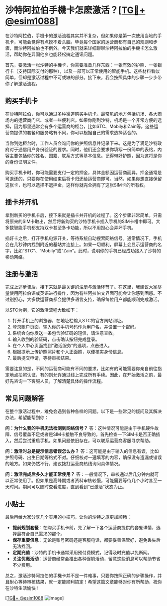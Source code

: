 # 沙特阿拉伯手機卡怎麽激活？[[TG💪+ @esim1088](https://t.me/s/esim1088)]

在沙特阿拉伯，手機卡的激活流程其实并不复杂，但如果你是第一次使用当地的手机卡，可能会觉得有点摸不着头脑。毕竟每个国家的运营商都有自己的规则和步骤，而沙特阿拉伯也不例外。今天我们就来详细聊聊沙特阿拉伯的手機卡怎么激活，帮助你在异国他乡也能轻松搞定通讯问题。

首先，要激活一张沙特的手機卡，你需要准备几样东西：一张有效的护照、一张银行卡（支持国际支付的那种），以及一部可以正常使用的智能手机。这些材料看似简单，但却是激活过程中不可或缺的部分。接下来，我会按照具体的步骤一步步带你了解激活流程。

## 购买手机卡

在沙特阿拉伯，你可以通过多种渠道购买手机卡。最常见的地方包括机场、各大商场内的运营商门店、或者一些便利店。如果你刚到沙特，机场是一个非常方便的选择，因为那里通常会有多个运营商的柜台，比如STC、Mobily和Zain等。这些运营商提供的套餐和服务略有不同，你可以根据自己的需求选择适合的。

当你到达柜台时，工作人员会询问你的护照信息并记录下来。这是为了满足沙特政府对于通信用户身份验证的要求。同时，他们还会要求你填写一份简单的表格，内容主要包括你的姓名、国籍、联系方式等基本信息。记得带好护照，因为这将是你的身份证明文件。

购买手机卡时，你可能需要支付一定的押金，具体金额因运营商而异。押金通常是可退还的，只要你在使用结束后将卡归还给运营商即可。当然，如果你想直接保留这张卡，也可以选择不退押金，这样你就完全拥有了这张SIM卡的所有权。

## 插卡并开机

拿到新买的手机卡后，接下来就是插卡并开机的过程了。这个步骤非常简单，只需将原来的SIM卡取出，然后将新购买的沙特手机卡插入手机的SIM卡槽中即可。大多数智能手机都支持双卡甚至多卡功能，所以不用担心会弄坏手机。

插好卡之后，打开手机电源开关，等待系统自动搜索网络信号。通常情况下，手机会在几秒钟内找到附近的基站并连接上。如果一切顺利，屏幕上会显示运营商的名字，比如“STC”、“Mobily”或“Zain”。此时，说明你的手机已经成功接入了沙特的移动网络。

## 注册与激活

完成上述步骤后，接下来就是最关键的注册与激活环节了。在这里，我建议大家尽量使用阿拉伯语或英语进行操作，因为有些阿拉伯文界面可能会让你感到困惑。不过别担心，大多数运营商都会提供多语言支持，确保每位用户都能顺利完成激活。

以STC为例，它的激活流程大致如下：

1. 打开手机上的浏览器，在地址栏输入STC的官方网站网址。
2. 登录账户页面，输入你的手机号码作为用户名，并设置一个密码。
3. 系统会向你发送一条包含验证码的短信，请注意查收。
4. 输入收到的验证码，点击确认按钮完成登录。
5. 在个人中心页面找到“激活服务”的选项，点击进入。
6. 根据提示上传护照照片和个人正面照，以便核实身份信息。
7. 最后提交申请，等待审核结果。

需要注意的是，不同的运营商可能有不同的要求，比如有的可能需要你亲自前往指定地点拍照认证，有的则允许通过线上完成所有手续。因此，在开始激活之前，最好先咨询一下客服人员，了解清楚具体的操作流程。

## 常见问题解答

在整个激活过程中，难免会遇到各种各样的问题。以下是一些常见的疑问及其解决办法，希望能帮到你：

**问：为什么我的手机无法检测到网络信号？**
答：这种情况可能是由于手机硬件故障、信号覆盖不足或者是SIM卡接触不良导致的。首先检查一下SIM卡是否正确插入，然后尝试重启手机。如果问题依旧存在，可以联系运营商客服寻求帮助。

**问：激活时总是提示信息错误怎么办？**
答：这可能是由于输入的信息有误，比如护照号码、出生日期等格式不对。仔细核对一遍填写的内容，确保没有遗漏或错误的地方。如果仍然不行，建议拨打运营商热线询问具体情况。

**问：激活完成后多久才能正常使用？**
答：一般情况下，审核通过后几分钟内就可以正常使用了。但如果是高峰期或者资料审核较慢，可能需要等待几个小时甚至一天时间。期间可以随时查看进度，直到看到“已激活”状态为止。

## 小贴士

最后再给大家分享几个实用的小技巧，让你的沙特之旅更加顺畅：

- **提前规划套餐**：在购买手机卡前，先了解一下各个运营商提供的套餐详情，选择最符合自己需求的那个。
- **保存重要信息**：无论是账号密码还是客服电话，都要妥善保管好，避免丢失后无法找回。
- **定期充值**：沙特的手机卡通常采用预付费模式，记得及时充值以免断网。
- **关注优惠活动**：运营商经常会推出各种促销活动，留意这些消息可以帮助节省不少费用。

总之，激活沙特阿拉伯的手機卡并不是一件难事，只要你按照正确的步骤操作，并且耐心等待审核结果，就一定能顺利搞定！希望这篇文章能够对你有所帮助，祝你在沙特生活愉快！

[[TG💪+ @esim1088](https://t.me/s/esim1088) ![Image](https://i.postimg.cc/4NQfJmqS/Snipaste-2025-05-13-00-14-12.png)]